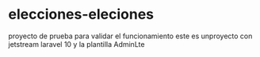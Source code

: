 # elecciones-eleciones
proyecto de prueba para validar el funcionamiento
este es unproyecto con jetstream laravel 10 y la plantilla AdminLte
